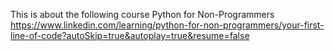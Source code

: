 This is about the following course Python for Non-Programmers 
https://www.linkedin.com/learning/python-for-non-programmers/your-first-line-of-code?autoSkip=true&autoplay=true&resume=false
